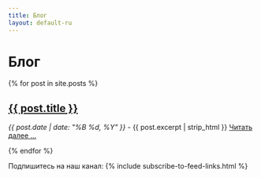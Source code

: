 ```yaml
---
title: Блог
layout: default-ru
---
```


# Блог

{% for post in site.posts %}
<h2><a href="{{ post.url }}">{{ post.title }}</a></h2>
<p>
	<em>{{ post.date | date: "%B %d, %Y" }}</em> -
	{{ post.excerpt | strip_html }} 
	<a href="{{ post.url }}">Читать далее ...</a>
</p>
{% endfor %}

<p class="menulike">Подпишитесь на наш канал: {% include subscribe-to-feed-links.html %}</p>
